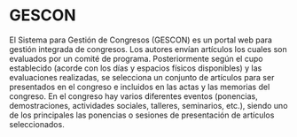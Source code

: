 # GESCON
El Sistema para Gestión de Congresos (GESCON) es un portal web para gestión integrada de
congresos. Los autores envían artículos los cuales son evaluados por un comité de programa.
Posteriormente según el cupo establecido (acorde con los días y espacios físicos disponibles) y las
evaluaciones realizadas, se selecciona un conjunto de artículos para ser presentados en el congreso
e incluidos en las actas y las memorias del congreso. En el congreso hay varios diferentes eventos
(ponencias, demostraciones, actividades sociales, talleres, seminarios, etc.), siendo uno de los
principales las ponencias o sesiones de presentación de artículos seleccionados.
